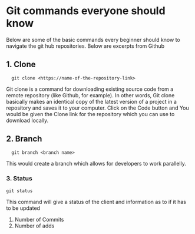 # Git commands everyone should know
Below are some of the basic commands every beginner should know to navigate the git hub repositories.  Below are excerpts from Github
## 1. Clone
      git clone <https://name-of-the-repository-link>
  Git clone is a command for downloading existing source code from a remote repository (like Github, for example). In other words, Git clone basically makes an identical copy of the latest version of a project in a repository and saves it to your computer.
  Click on the Code button and You would be given the Clone link for the repository which you can use to download locally.
  
## 2. Branch
      git branch <branch name>
  This would create a branch which allows for developers to work parallelly.

### 3. Status
    git status
This command will give a status of the client and information as to if it has to be updated
  1. Number of Commits
  1. Number of adds

